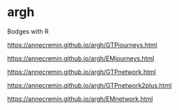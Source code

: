 # argh
Bodges with R

<p><a href="https://annecremin.github.io/argh/GTPjourneys.html">https://annecremin.github.io/argh/GTPjourneys.html</a></p>
<p><a href="https://annecremin.github.io/argh/EMjourneys.html">https://annecremin.github.io/argh/EMjourneys.html</a></p>
<p><a href="https://annecremin.github.io/argh/GTPnetwork.html">https://annecremin.github.io/argh/GTPnetwork.html</a></p>
<p><a href="https://annecremin.github.io/argh/GTPnetwork2plus.html">https://annecremin.github.io/argh/GTPnetwork2plus.html</a></p>
<p><a href="https://annecremin.github.io/argh/EMnetwork.html">https://annecremin.github.io/argh/EMnetwork.html</a></p>
